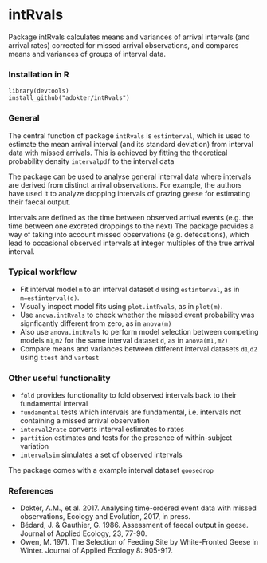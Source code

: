 # intRvals
Package intRvals calculates means and variances of arrival intervals (and arrival rates) corrected for missed arrival observations, and compares means and variances of groups of interval data.

### Installation in R
```
library(devtools)
install_github("adokter/intRvals")
```

### General
The central function of package `intRvals` is `estinterval`, which is used to estimate the
mean arrival interval (and its standard deviation) from interval data with missed arrivals. This is
achieved by fitting the theoretical probability density `intervalpdf` to the interval data

The package can be used to analyse general interval data where
intervals are derived from distinct arrival observations.
For example, the authors have used it to analyze dropping intervals
of grazing geese for estimating their faecal output.

Intervals are defined as the time between observed arrival events (e.g. the time between one excreted droppings to the next)
The package provides a way of taking into account missed observations
(e.g. defecations), which lead to occasional observed intervals at integer multiples of the
true arrival interval.

### Typical workflow
* Fit interval model `m` to an interval dataset `d` using `estinterval`, as in `m=estinterval(d)`.
* Visually inspect model fits using `plot.intRvals`, as in `plot(m)`.
* Use `anova.intRvals` to check whether the missed event probability was signficantly different from zero, as in `anova(m)`
* Also use `anova.intRvals` to perform model selection between competing models `m1`,`m2` for the same interval dataset `d`, as in `anova(m1,m2)`
* Compare means and variances between different interval datasets `d1`,`d2` using `ttest` and `vartest`

### Other useful functionality
* `fold` provides functionality to fold observed intervals back to their fundamental interval
* `fundamental` tests which intervals are fundamental, i.e. intervals not containing a missed arrival observation
* `interval2rate` converts interval estimates to rates
* `partition` estimates and tests for the presence of within-subject variation
* `intervalsim` simulates a set of observed intervals

The package comes with a example interval dataset `goosedrop`

### References
* Dokter, A.M., et al. 2017. Analysing time-ordered event data with missed observations, Ecology and Evolution, 2017, in press.
* Bédard, J. & Gauthier, G. 1986. Assessment of faecal output in geese. Journal of Applied Ecology, 23, 77-90.
* Owen, M. 1971. The Selection of Feeding Site by White-Fronted Geese in Winter. Journal of Applied Ecology 8: 905-917.
